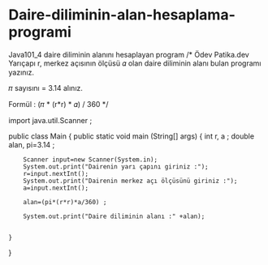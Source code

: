 # Daire-diliminin-alan-hesaplama-programi
Java101_4  daire diliminin alanını hesaplayan program
/* Ödev Patika.dev
Yarıçapı r, merkez açısının ölçüsü 𝛼 olan daire diliminin alanı bulan programı yazınız.

𝜋 sayısını = 3.14 alınız.

Formül : (𝜋 * (r*r) * 𝛼) / 360 */

import java.util.Scanner ;

public class Main {
    public static void main (String[] args) {
        int r, a ;
        double alan, pi=3.14 ;
    
        Scanner input=new Scanner(System.in);
        System.out.print("Dairenin yarı çapını giriniz :");
        r=input.nextInt();
        System.out.print("Dairenin merkez açı ölçüsünü giriniz :");
        a=input.nextInt();
        
        alan=(pi*(r*r)*a/360) ;
        
        System.out.print("Daire diliminin alanı :" +alan);

        
    }    
    
    
}
